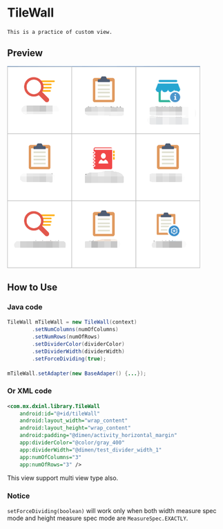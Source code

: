 # TileWall

	This is a practice of custom view.

## Preview
![tupian](preview.png)
## How to Use
### Java code
```java
TileWall mTileWall = new TileWall(context)
        .setNumColumns(numOfColumns)
        .setNumRows(numOfRows)
        .setDividerColor(dividerColor)
		.setDividerWidth(dividerWidth)
        .setForceDividing(true);

mTileWall.setAdapter(new BaseAdaper() {...});
```
### Or XML code
```xml
<com.mx.dxinl.library.TileWall
    android:id="@+id/tileWall"
    android:layout_width="wrap_content"
    android:layout_height="wrap_content"
    android:padding="@dimen/activity_horizontal_margin"
    app:dividerColor="@color/gray_400"
    app:dividerWidth="@dimen/test_divider_width_1"
    app:numOfColumns="3"
    app:numOfRows="3" />
```
This view support multi view type also.

### Notice
```setForceDividing(boolean)``` will work only when both width measure spec mode and height measure spec mode are ```MeasureSpec.EXACTLY```.
